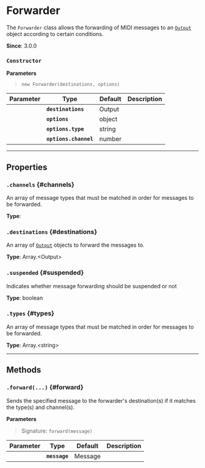 
# Forwarder

The `Forwarder` class allows the forwarding of MIDI messages to an [`Output`](Output) object
according to certain conditions.

**Since**: 3.0.0



### `Constructor`


  **Parameters**

  > `new Forwarder(destinations, options)`

  | Parameter    | Type      | Default      | Description  |
  | ------------ | ------------ | ------------ | ------------ |
    |**`destinations`** |Output||An [`Output`](Output) object, or an array of such objects, to forward messages to.|
    |**`options`** |object|||
    |**`options.type`** |string||A type (`noteon`, `controlchange`, etc.), or an array of types, that the message must match in order to be forwarded. If this option is not specified, all types of messages will be forwarded. Valid messages are either [`Enumerations.MIDI_SYSTEM_MESSAGES`](Enumerations#MIDI_SYSTEM_MESSAGES) or [`Enumerations.MIDI_CHANNEL_MESSAGES`](Enumerations#MIDI_CHANNEL_MESSAGES).|
    |**`options.channel`** |number||A single MIDI channe l number (`1` to `16`) or an array of MIDI channel numbers that should be forwarded. If this option is not specified, messages from all channels will be forwarded.|



***

## Properties

### `.channels` {#channels}


An array of message types that must be matched in order for messages to be forwarded.

**Type**: <br />


### `.destinations` {#destinations}


An array of [`Output`](Output) objects to forward the messages to.

**Type**: Array.&lt;Output&gt;<br />


### `.suspended` {#suspended}


Indicates whether message forwarding should be suspended or not

**Type**: boolean<br />


### `.types` {#types}


An array of message types that must be matched in order for messages to be forwarded.

**Type**: Array.&lt;string&gt;<br />



***

## Methods


### `.forward(...)` {#forward}


Sends the specified message to the forwarder's destination(s) if it matches the type(s) and
channel(s).


  **Parameters**

  > Signature: `forward(message)`

  | Parameter    | Type      | Default      | Description  |
  | ------------ | ------------ | ------------ | ------------ |
    |**`message`** |Message|||






